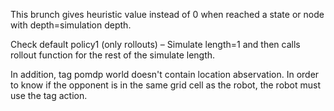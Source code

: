 

This brunch gives heuristic value instead of 0 when reached a state or node with depth=simulation depth.

Check default policy1 (only rollouts) – Simulate length=1 and then calls rollout function for the rest of the simulate length.

In addition, tag pomdp world doesn't contain location abservation. In order to know if the opponent is in the same grid cell as the robot, the robot must use the tag action.
